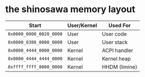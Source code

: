 # the shinosawa memory layout

|Start                  |User/Kernel|Used For      |
|-----------------------|-----------|--------------|
|`0x0000_0000_0020_0000`|User       |User code     |
|`0x0000_0380_0000_0000`|User       |User stack    |
|`0x0000_4444_0000_0000`|Kernel     |ACPI handler  |
|`0x0000_4444_4444_0000`|Kernel     |Kernel heap   |
|`0xffff_ffff_8000_0000`|Kernel     |HHDM (limine) |